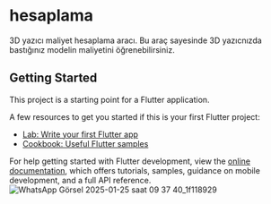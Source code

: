 # hesaplama

3D yazıcı maliyet hesaplama aracı. Bu araç sayesinde 3D yazıcnızda bastığınız modelin maliyetini öğrenebilirsiniz.

## Getting Started

This project is a starting point for a Flutter application.

A few resources to get you started if this is your first Flutter project:

- [Lab: Write your first Flutter app](https://docs.flutter.dev/get-started/codelab)
- [Cookbook: Useful Flutter samples](https://docs.flutter.dev/cookbook)

For help getting started with Flutter development, view the
[online documentation](https://docs.flutter.dev/), which offers tutorials,
samples, guidance on mobile development, and a full API reference.
![WhatsApp Görsel 2025-01-25 saat 09 37 40_1f118929](https://github.com/user-attachments/assets/96bf7823-1852-4d70-8140-0ab73f6d309a)
